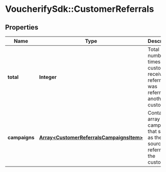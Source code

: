 # VoucherifySdk::CustomerReferrals

## Properties

| Name | Type | Description | Notes |
| ---- | ---- | ----------- | ----- |
| **total** | **Integer** | Total number of times this customer received a referral, i.e. was referred by another customer. | [optional] |
| **campaigns** | [**Array&lt;CustomerReferralsCampaignsItem&gt;**](CustomerReferralsCampaignsItem.md) | Contains an array of campaigns that served as the source of a referral for the customer. | [optional] |

